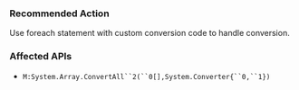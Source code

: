 ### Recommended Action
Use foreach statement with custom conversion code to handle conversion.

### Affected APIs
* `M:System.Array.ConvertAll``2(``0[],System.Converter{``0,``1})`
